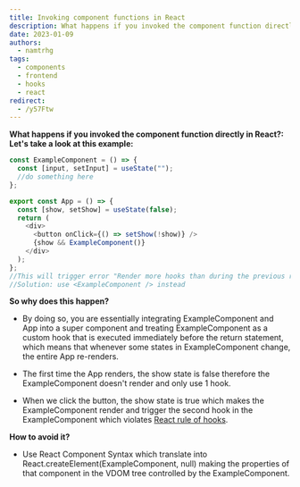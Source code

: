 ```yaml
---
title: Invoking component functions in React
description: What happens if you invoked the component function directly in React?
date: 2023-01-09
authors:
  - namtrhg
tags:
  - components
  - frontend
  - hooks
  - react
redirect:
  - /y57Ftw
---
```


**What happens if you invoked the component function directly in React?:
Let's take a look at this example:**

```javascript
const ExampleComponent = () => {
  const [input, setInput] = useState("");
  //do something here
};

export const App = () => {
  const [show, setShow] = useState(false);
  return (
    <div>
      <button onClick={() => setShow(!show)} />
      {show && ExampleComponent()}
    </div>
  );
};
//This will trigger error "Render more hooks than during the previous render"
//Solution: use <ExampleComponent /> instead
```

**So why does this happen?**

- By doing so, you are essentially integrating ExampleComponent and App into a super component and treating ExampleComponent as a custom hook that is executed immediately before the return statement, which means that whenever some states in ExampleComponent change, the entire App re-renders.

- The first time the App renders, the show state is false therefore the ExampleComponent doesn't render and only use 1 hook.

- When we click the button, the show state is true which makes the ExampleComponent render and trigger the second hook in the ExampleComponent which violates [React rule of hooks](https://reactjs.org/docs/hooks-rules.html).

**How to avoid it?**

- Use React Component Syntax <ExampleComponent /> which translate into React.createElement(ExampleComponent, null) making the properties of that component in the VDOM tree controlled by the ExampleComponent.
